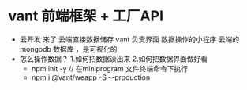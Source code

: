 # vant 前端框架 + 工厂API
- 云开发 来了
  云端直接数据储存
  vant 负责界面
  数据操作的小程序 云端的mongodb 数据库 ，是可视化的
- 怎么操作数据？
  1.如何把数据读出来
  2.如何把数据界面做好看
    - npm init -y // 在miniprogram 文件终端命令下执行
    - npm i @vant/weapp -S --production
